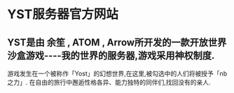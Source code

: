 # YST服务器官方网站
## YST是由 余笙 , ATOM , Arrow所开发的一款开放世界沙盒游戏----我的世界的服务器,游戏采用神权制度.
游戏发生在一个被称作「Yost」的幻想世界,在这里,被勾选中的人们将被授予「nb之力」.
在自由的旅行中邂逅性格各异、能力独特的同伴们,找回没有的亲人.
